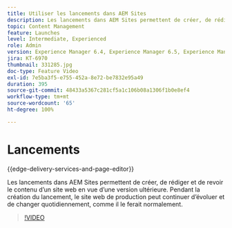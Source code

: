 ```yaml
---
title: Utiliser les lancements dans AEM Sites
description: Les lancements dans AEM Sites permettent de créer, de rédiger et de revoir du contenu en vue d’une version ultérieure.
topic: Content Management
feature: Launches
level: Intermediate, Experienced
role: Admin
version: Experience Manager 6.4, Experience Manager 6.5, Experience Manager as a Cloud Service
jira: KT-6970
thumbnail: 331285.jpg
doc-type: Feature Video
exl-id: 7e5ba3f5-e755-452a-8e72-be7832e95a49
duration: 395
source-git-commit: 48433a5367c281cf5a1c106b08a1306f1b0e8ef4
workflow-type: tm+mt
source-wordcount: '65'
ht-degree: 100%

---
```


# Lancements

{{edge-delivery-services-and-page-editor}}

Les lancements dans AEM Sites permettent de créer, de rédiger et de revoir le contenu d’un site web en vue d’une version ultérieure. Pendant la création du lancement, le site web de production peut continuer d’évoluer et de changer quotidiennement, comme il le ferait normalement.

>[!VIDEO](https://video.tv.adobe.com/v/331285?quality=12&learn=on)

